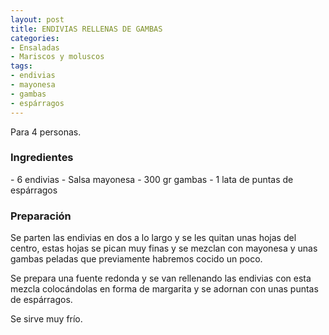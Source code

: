 ```yaml
---
layout: post
title: ENDIVIAS RELLENAS DE GAMBAS
categories:
- Ensaladas
- Mariscos y moluscos
tags:
- endivias
- mayonesa
- gambas
- espárragos
---
```

Para 4 personas.
<h3>Ingredientes</h3>
- 6 endivias
- Salsa mayonesa
- 300 gr gambas
- 1 lata de puntas de espárragos

<h3>Preparación</h3>

Se parten las endivias en dos a lo largo y se les quitan unas hojas del centro, estas hojas se pican muy finas y se mezclan con mayonesa y unas gambas peladas que previamente habremos cocido un poco.

Se prepara una fuente redonda y se van rellenando las endivias con esta mezcla colocándolas en forma de margarita y se adornan con unas puntas de espárragos.

Se sirve muy frío.